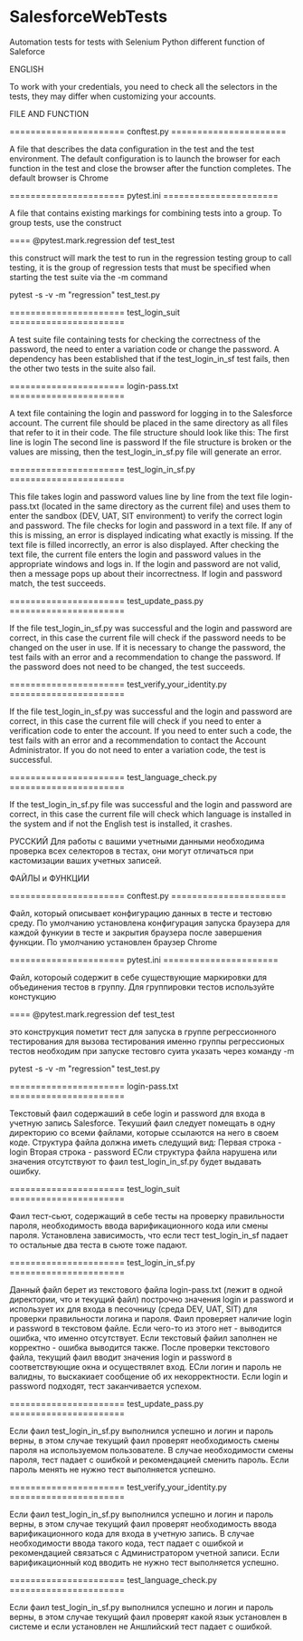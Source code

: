 # SalesforceWebTests
Automation tests for tests with Selenium Python different function of Saleforce

ENGLISH

To work with your credentials, you need to check all the selectors in the tests, they may differ when customizing your accounts.

FILE AND FUNCTION

====================== conftest.py ======================

A file that describes the data configuration in the test and the test environment.
The default configuration is to launch the browser for each function in the test and close the browser after the function completes.
The default browser is Chrome



====================== pytest.ini ======================

A file that contains existing markings for combining tests into a group.
To group tests, use the construct

====
@pytest.mark.regression
     def test_test

this construct will mark the test to run in the regression testing group
to call testing, it is the group of regression tests that must be specified when starting the test suite via the -m command

pytest -s -v -m "regression" test_test.py



====================== test_login_suit ======================

A test suite file containing tests for checking the correctness of the password, the need to enter a variation code or change the password. A dependency has been established that if the test_login_in_sf test fails, then the other two tests in the suite also fail.



====================== login-pass.txt ======================

A text file containing the login and password for logging in to the Salesforce account.
The current file should be placed in the same directory as all files that refer to it in their code.
The file structure should look like this:
The first line is login
The second line is password
If the file structure is broken or the values are missing, then the test_login_in_sf.py file will generate an error.



====================== test_login_in_sf.py ======================

This file takes login and password values line by line from the text file login-pass.txt (located in the same directory as the current file) and uses them to enter the sandbox (DEV, UAT, SIT environment) to verify the correct login and password. The file checks for login and password in a text file. If any of this is missing, an error is displayed indicating what exactly is missing. If the text file is filled incorrectly, an error is also displayed. After checking the text file, the current file enters the login and password values in the appropriate windows and logs in. If the login and password are not valid, then a message pops up about their incorrectness. If login and password match, the test succeeds.



====================== test_update_pass.py ======================

If the file test_login_in_sf.py was successful and the login and password are correct, in this case the current file will check if the password needs to be changed on the user in use. If it is necessary to change the password, the test fails with an error and a recommendation to change the password. If the password does not need to be changed, the test succeeds.



====================== test_verify_your_identity.py ======================

If the file test_login_in_sf.py was successful and the login and password are correct, in this case the current file will check if you need to enter a verification code to enter the account. If you need to enter such a code, the test fails with an error and a recommendation to contact the Account Administrator. If you do not need to enter a variation code, the test is successful.



====================== test_language_check.py ======================

If the test_login_in_sf.py file was successful and the login and password are correct, in this case the current file will check which language is installed in the system and if not the English test is installed, it crashes.



РУССКИЙ
Для работы с вашими учетными данными необходима проверка всех селекторов в тестах, они могут отличаться при кастомизации ваших учетных записей.

ФАЙЛЫ и ФУНКЦИИ

====================== conftest.py ======================

Файл, который описывает конфигурацию данных в тесте и тестовю среду.
По умолчанию установлена конфигурация запуска браузера для каждой функуии в тесте и закрытия браузера после завершения функции.
По умолчанию установлен браузер Chrome



====================== pytest.ini ======================

Файл, котороый содержит в себе существующие маркировки для объединения тестов в группу.
Для группировки тестов используйте констукцию 

====
@pytest.mark.regression
    def test_test

это конструкция пометит тест для запуска в группе регрессионного тестирования
для вызова тестирования именно группы регрессионых тестов необходим при запуске тестовго суита указать через команду -m

pytest -s -v -m "regression" test_test.py



====================== login-pass.txt ======================

Текстовый фаил содержаший в себе login и password для входа в учетную запись Salesforce.
Текуший фаил следует помещать в одну директорию со всеми файлами, которые ссылаются на него в своем коде.
Структура файла должна иметь следущий вид:
Первая строка - login
Вторая строка - password
ЕСли структура файла нарушена или значения отсутствуют то фаил test_login_in_sf.py будет выдавать ошибку.


====================== test_login_suit ======================

Фаил тест-сьют, содержащий в себе тесты на проверку правильности пароля, необходимость ввода варификационного кода или смены пароля.
Установлена зависимость, что если тест test_login_in_sf падает то остальные два теста в сьюте тоже падают.



====================== test_login_in_sf.py ======================

Данный файл берет из текстового файла login-pass.txt (лежит в одной директории, что и текущий файл) построчно значения login и password и использует их для входа в песочницу (среда DEV, UAT, SIT) для проверки правильности логина и пароля. Фаил проверяет наличие login и password в текстовом файле. Если чего-то из этого нет - выводится ошибка, что именно отсутствует. Если текстовый файил заполнен не корректно - ошибка выводится также. После проверки текстового файла, текущий фаил вводит значения login и password в соответствующие окна и осуществялет вход. ЕСли логин и пароль не валидны, то выскакиает сообщение об их некорректности. Если login и password подходят, тест заканчивается успехом.



====================== test_update_pass.py ======================

Если фаил test_login_in_sf.py выполнился успешно и логин и пароль верны, в этом случае текущий фаил проверят необходимость смены пароля на используемом пользователе. В случае необходимости смены пароля, тест падает с ошибкой и рекомендацией сменить пароль. Если пароль менять не нужно тест выполняется успешно.



====================== test_verify_your_identity.py ======================

Если фаил test_login_in_sf.py выполнился успешно и логин и пароль верны, в этом случае текущий фаил проверят необходимость ввода варификационного кода для входа в учетную запись. В случае необходимости ввода такого кода, тест падает с ошибкой и рекомендацией связаться с Администратором учетной записи. Если варификационный код вводить не нужно тест выполняется успешно.



====================== test_language_check.py ======================

Если фаил test_login_in_sf.py выполнился успешно и логин и пароль верны, в этом случае текущий фаил проверят какой язык установлен в системе и если установлен не Аншлийский тест падает с ошибкой.